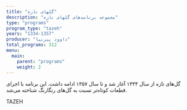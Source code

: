 ```yaml
---
title: "گلهای تازه"
description: "مجموعه برنامه‌های گلهای تازه"
type: "programs"
program_type: "tazeh"
years: "1334-1357"
producer: "داوود پیرنیا"
total_programs: 312
menu:
  main:
    parent: "programs"
    weight: 2
---
```

گل‌های تازه از سال ۱۳۳۴ آغاز شد و تا سال ۱۳۵۷ ادامه داشت. این برنامه با اجرای قطعات کوتاه‌تر نسبت به گل‌های رنگارنگ شناخته می‌شد.

TAZEH

